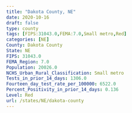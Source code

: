 ```yaml
---
title: "Dakota County, NE"
date: 2020-10-16
draft: false
type: county
tags: [FIPS:31043.0,FEMA:7.0,Small metro,Red]
categories: [NE]
County: Dakota County
State: NE
FIPS: 31043.0
FEMA_Region: 7.0
Population: 20026.0
NCHS_Urban_Rural_Classification: Small metro
Tests_in_prior_14_days: 1306.0
Fourteen_day_test_rate_per_100000: 6522.0
Percent_Positivity_in_prior_14_days: 0.136
Level: Red
url: /states/NE/dakota-county
---
```



